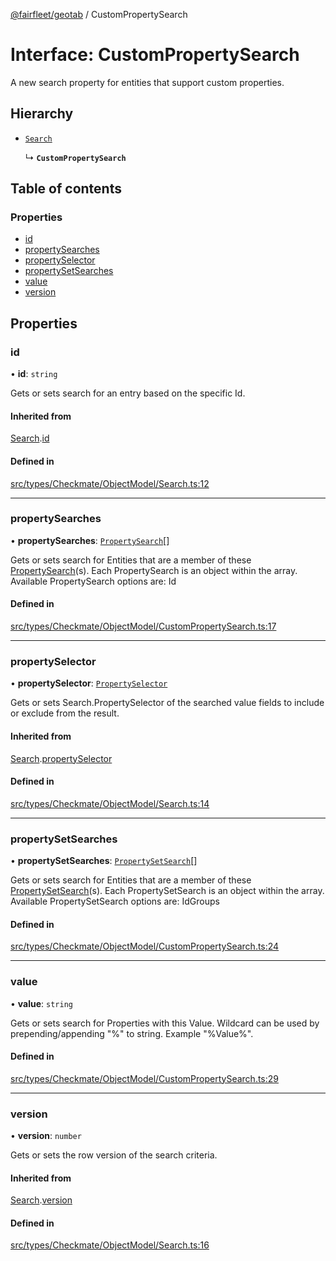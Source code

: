 [@fairfleet/geotab](../README.md) / CustomPropertySearch

# Interface: CustomPropertySearch

A new search property for entities that support custom properties.

## Hierarchy

- [`Search`](Search.md)

  ↳ **`CustomPropertySearch`**

## Table of contents

### Properties

- [id](CustomPropertySearch.md#id)
- [propertySearches](CustomPropertySearch.md#propertysearches)
- [propertySelector](CustomPropertySearch.md#propertyselector)
- [propertySetSearches](CustomPropertySearch.md#propertysetsearches)
- [value](CustomPropertySearch.md#value)
- [version](CustomPropertySearch.md#version)

## Properties

### id

• **id**: `string`

Gets or sets search for an entry based on the specific Id.

#### Inherited from

[Search](Search.md).[id](Search.md#id)

#### Defined in

[src/types/Checkmate/ObjectModel/Search.ts:12](https://github.com/fairfleet/geotab/blob/d57d931/src/types/Checkmate/ObjectModel/Search.ts#L12)

___

### propertySearches

• **propertySearches**: [`PropertySearch`](PropertySearch.md)[]

Gets or sets search for Entities that are a member of these [PropertySearch](PropertySearch.md)(s). Each PropertySearch is an object within the array.
 Available
 PropertySearch options are:
 <list><item><description>Id</description></item></list>

#### Defined in

[src/types/Checkmate/ObjectModel/CustomPropertySearch.ts:17](https://github.com/fairfleet/geotab/blob/d57d931/src/types/Checkmate/ObjectModel/CustomPropertySearch.ts#L17)

___

### propertySelector

• **propertySelector**: [`PropertySelector`](PropertySelector.md)

Gets or sets Search.PropertySelector of the searched value fields to include or exclude from the result.

#### Inherited from

[Search](Search.md).[propertySelector](Search.md#propertyselector)

#### Defined in

[src/types/Checkmate/ObjectModel/Search.ts:14](https://github.com/fairfleet/geotab/blob/d57d931/src/types/Checkmate/ObjectModel/Search.ts#L14)

___

### propertySetSearches

• **propertySetSearches**: [`PropertySetSearch`](PropertySetSearch.md)[]

Gets or sets search for Entities that are a member of these [PropertySetSearch](PropertySetSearch.md)(s). Each PropertySetSearch is an object within the array.
 Available
 PropertySetSearch options are:
 <list><item><description>Id</description></item><item><description>Groups</description></item></list>

#### Defined in

[src/types/Checkmate/ObjectModel/CustomPropertySearch.ts:24](https://github.com/fairfleet/geotab/blob/d57d931/src/types/Checkmate/ObjectModel/CustomPropertySearch.ts#L24)

___

### value

• **value**: `string`

Gets or sets search for Properties with this Value. Wildcard can be used by prepending/appending "%" to string. Example
 "%Value%".

#### Defined in

[src/types/Checkmate/ObjectModel/CustomPropertySearch.ts:29](https://github.com/fairfleet/geotab/blob/d57d931/src/types/Checkmate/ObjectModel/CustomPropertySearch.ts#L29)

___

### version

• **version**: `number`

Gets or sets the row version of the search criteria.

#### Inherited from

[Search](Search.md).[version](Search.md#version)

#### Defined in

[src/types/Checkmate/ObjectModel/Search.ts:16](https://github.com/fairfleet/geotab/blob/d57d931/src/types/Checkmate/ObjectModel/Search.ts#L16)
